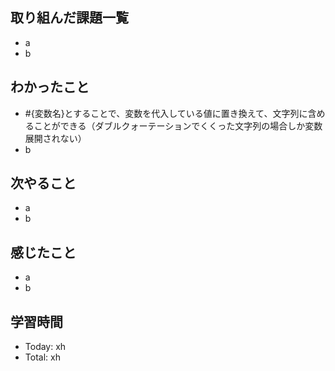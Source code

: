 ## 取り組んだ課題一覧
- a
- b
## わかったこと
- #{変数名}とすることで、変数を代入している値に置き換えて、文字列に含めることができる（ダブルクォーテーションでくくった文字列の場合しか変数展開されない）
- b
## 次やること
- a
- b
## 感じたこと
- a
- b
## 学習時間
- Today: xh
- Total: xh
